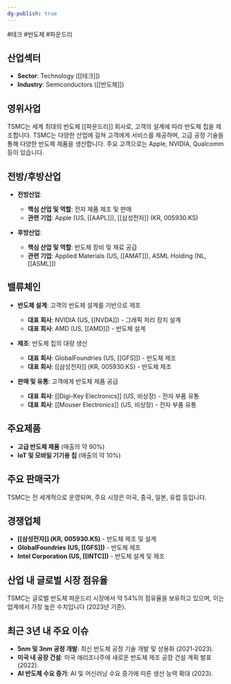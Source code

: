 ```yaml
---
dg-publish: true
---
```

#테크 #반도체 #파운드리

## 산업섹터

- **Sector**: Technology ([[테크]])
- **Industry**: Semiconductors ([[반도체]])

## 영위사업

TSMC는 세계 최대의 반도체 [[파운드리]] 회사로, 고객의 설계에 따라 반도체 칩을 제조합니다. TSMC는 다양한 산업에 걸쳐 고객에게 서비스를 제공하며, 고급 공정 기술을 통해 다양한 반도체 제품을 생산합니다. 주요 고객으로는 Apple, NVIDIA, Qualcomm 등이 있습니다.

## 전방/후방산업

- **전방산업**:
    
    - **핵심 산업 및 역할**: 전자 제품 제조 및 판매
    - **관련 기업**: Apple (US, [[AAPL]]), [[삼성전자]] (KR, 005930.KS)
    
- **후방산업**:
    
    - **핵심 산업 및 역할**: 반도체 장비 및 재료 공급
    - **관련 기업**: Applied Materials (US, [[AMAT]]), ASML Holding (NL, [[ASML]])
    

## 밸류체인

- **반도체 설계**: 고객의 반도체 설계를 기반으로 제조
    
    - **대표 회사**: NVIDIA (US, [[NVDA]]) - 그래픽 처리 장치 설계
    - **대표 회사**: AMD (US, [[AMD]]) - 반도체 설계
    
- **제조**: 반도체 칩의 대량 생산
    
    - **대표 회사**: GlobalFoundries (US, [[GFS]]) - 반도체 제조
    - **대표 회사**: [[삼성전자]] (KR, 005930.KS) - 반도체 제조
    
- **판매 및 유통**: 고객에게 반도체 제품 공급
    
    - **대표 회사**: [[Digi-Key Electronics]] (US, 비상장) - 전자 부품 유통
    - **대표 회사**: [[Mouser Electronics]] (US, 비상장) - 전자 부품 유통
    

## 주요제품

- **고급 반도체 제품** (매출의 약 90%)
- **IoT 및 모바일 기기용 칩** (매출의 약 10%)

## 주요 판매국가

TSMC는 전 세계적으로 운영되며, 주요 시장은 미국, 중국, 일본, 유럽 등입니다.

## 경쟁업체

- **[[삼성전자]] (KR, 005930.KS)** - 반도체 제조 및 설계
- **GlobalFoundries (US, [[GFS]])** - 반도체 제조
- **Intel Corporation (US, [[INTC]])** - 반도체 설계 및 제조

## 산업 내 글로벌 시장 점유율

TSMC는 글로벌 반도체 파운드리 시장에서 약 54%의 점유율을 보유하고 있으며, 이는 업계에서 가장 높은 수치입니다 (2023년 기준).

## 최근 3년 내 주요 이슈

- **5nm 및 3nm 공정 개발**: 최신 반도체 공정 기술 개발 및 상용화 (2021-2023).
- **미국 내 공장 건설**: 미국 애리조나주에 새로운 반도체 제조 공장 건설 계획 발표 (2022).
- **AI 반도체 수요 증가**: AI 및 머신러닝 수요 증가에 따른 생산 능력 확대 (2023).